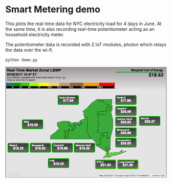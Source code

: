 # Smart Metering demo

This plots the real-time data for NYC electricity load for 4 days in June. At the same time, it is also recording real-time potentiometer acting as an household electricity meter.

The potentiometer data is recorded with 2 IoT modules, photon which relays the data over the wi-fi.

```
python demo.py
```

![Alt text](/nycMap.png "NYISO Real Time Market")
